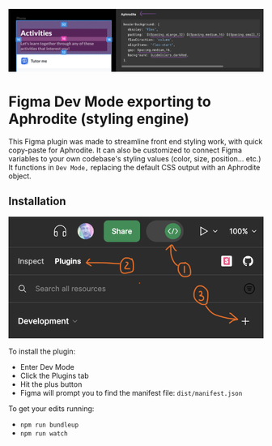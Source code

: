![Plugin installation](readme_assets/visual.png)

# Figma Dev Mode exporting to Aphrodite (styling engine)

This Figma plugin was made to streamline front end styling work, with quick copy-paste for Aphrodite. It can also be customized to connect Figma variables to your own codebase's styling values (color, size, position... etc.) It functions in `Dev Mode,` replacing the default CSS output with an Aphrodite object. 

## Installation
![Plugin installation](readme_assets/figma_install.png)

To install the plugin:
- Enter Dev Mode
- Click the Plugins tab
- Hit the plus button
- Figma will prompt you to find the manifest file: `dist/manifest.json` 

To get your edits running:
- `npm run bundleup`
- `npm run watch`
